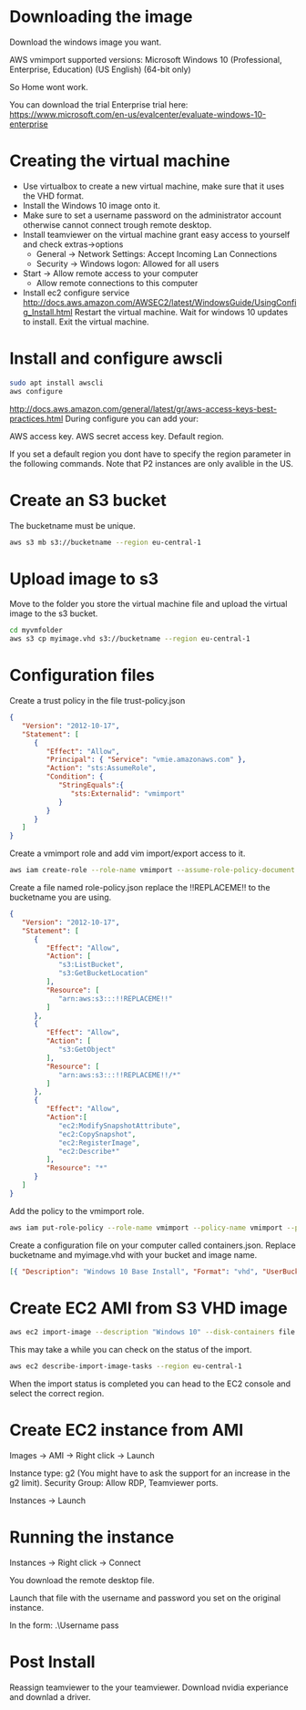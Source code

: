# Downloading the image

Download the windows image you want.

AWS vmimport supported versions:
Microsoft Windows 10 (Professional, Enterprise, Education) (US English) (64-bit only)

So Home wont work.

You can download the trial Enterprise trial here: https://www.microsoft.com/en-us/evalcenter/evaluate-windows-10-enterprise

# Creating the virtual machine

* Use virtualbox to create a new virtual machine, make sure that it uses the VHD format.
* Install the Windows 10 image onto it.
* Make sure to set a username password on the administrator account otherwise cannot connect trough remote desktop.
* Install teamviewer on the virtual machine grant easy access to yourself and check extras->options
   * General -> Network Settings: Accept Incoming Lan Connections
   * Security -> Windows logon: Allowed for all users
* Start -> Allow remote access to your computer
   * Allow remote connections to this computer
* Install ec2 configure service http://docs.aws.amazon.com/AWSEC2/latest/WindowsGuide/UsingConfig_Install.html
Restart the virtual machine.
Wait for windows 10 updates to install.
Exit the virtual machine.

# Install and configure awscli
```bash
sudo apt install awscli
aws configure
````

http://docs.aws.amazon.com/general/latest/gr/aws-access-keys-best-practices.html
During configure you can add your:

AWS access key.
AWS secret access key.
Default region.

If you set a default region you dont have to specify the region parameter in the following commands.
Note that P2 instances are only avalible in the US.

# Create an S3 bucket

The bucketname must be unique.

````bash
aws s3 mb s3://bucketname --region eu-central-1
````

# Upload image to s3
Move to the folder you store the virtual machine file and upload the virtual image to the s3 bucket.

````bash
cd myvmfolder
aws s3 cp myimage.vhd s3://bucketname --region eu-central-1
````

# Configuration files

Create a trust policy in the file trust-policy.json

```json
{
   "Version": "2012-10-17",
   "Statement": [
      {
         "Effect": "Allow",
         "Principal": { "Service": "vmie.amazonaws.com" },
         "Action": "sts:AssumeRole",
         "Condition": {
            "StringEquals":{
               "sts:Externalid": "vmimport"
            }
         }
      }
   ]
}
````

Create a vmimport role and add vim import/export access to it.

````bash
aws iam create-role --role-name vmimport --assume-role-policy-document file://trust-policy.json
````

Create a file named role-policy.json replace the !!REPLACEME!! to the bucketname you are using.

````json
{
   "Version": "2012-10-17",
   "Statement": [
      {
         "Effect": "Allow",
         "Action": [
            "s3:ListBucket",
            "s3:GetBucketLocation"
         ],
         "Resource": [
            "arn:aws:s3:::!!REPLACEME!!"
         ]
      },
      {
         "Effect": "Allow",
         "Action": [
            "s3:GetObject"
         ],
         "Resource": [
            "arn:aws:s3:::!!REPLACEME!!/*"
         ]
      },
      {
         "Effect": "Allow",
         "Action":[
            "ec2:ModifySnapshotAttribute",
            "ec2:CopySnapshot",
            "ec2:RegisterImage",
            "ec2:Describe*"
         ],
         "Resource": "*"
      }
   ]
}
````

Add the policy to the vmimport role.

````bash
aws iam put-role-policy --role-name vmimport --policy-name vmimport --policy-document file://role-policy.json
````

Create a configuration file on your computer called containers.json.
Replace bucketname and myimage.vhd with your bucket and image name.

````json
[{ "Description": "Windows 10 Base Install", "Format": "vhd", "UserBucket": { "S3Bucket": "bucketname", "S3Key": "myimage.vhd" } }]
````

# Create EC2 AMI from S3 VHD image

````bash
aws ec2 import-image --description "Windows 10" --disk-containers file://containers.json --region eu-central-1
````

This may take a while you can check on the status of the import.


````bash
aws ec2 describe-import-image-tasks --region eu-central-1
````

When the import status is completed you can head to the EC2 console and select the correct region.

# Create EC2 instance from AMI

Images -> AMI -> Right click -> Launch

Instance type: g2 (You might have to ask the support for an increase in the g2 limit).
Security Group: Allow RDP, Teamviewer ports.

Instances -> Launch

# Running the instance

Instances -> Right click -> Connect

You download the remote desktop file.

Launch that file with the username and password you set on the original instance.

In the form:
.\Username
pass

# Post Install

Reassign teamviewer to the your teamviewer.
Download nvidia experiance and downlad a driver.